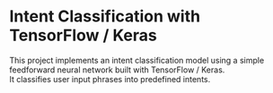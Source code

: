 # Intent Classification with TensorFlow / Keras

This project implements an intent classification model using a simple feedforward neural network built with TensorFlow / Keras.  
It classifies user input phrases into predefined intents.
